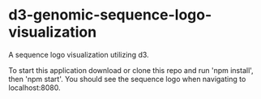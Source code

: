 # d3-genomic-sequence-logo-visualization
A sequence logo visualization utilizing d3.

To start this application download or clone this repo and run 'npm install', then 'npm start'. You should see the sequence logo when navigating to localhost:8080.
